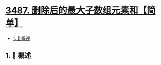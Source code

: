 # [3487. 删除后的最大子数组元素和【简单】](https://github.com/Tdahuyou/TNotes.leetcode/tree/main/notes/3487.%20%E5%88%A0%E9%99%A4%E5%90%8E%E7%9A%84%E6%9C%80%E5%A4%A7%E5%AD%90%E6%95%B0%E7%BB%84%E5%85%83%E7%B4%A0%E5%92%8C%E3%80%90%E7%AE%80%E5%8D%95%E3%80%91)

<!-- region:toc -->

- [1. 📝 概述](#1--概述)

<!-- endregion:toc -->

## 1. 📝 概述
